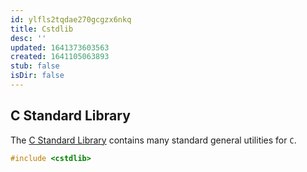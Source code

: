 ```yaml
---
id: ylfls2tqdae270gcgzx6nkq
title: Cstdlib
desc: ''
updated: 1641373603563
created: 1641105063893
stub: false
isDir: false
---
```



## C Standard Library

The [C Standard Library](http://cplusplus.com/reference/cstdlib/) contains many standard general utilities for `C`.

```cpp
#include <cstdlib>
```
